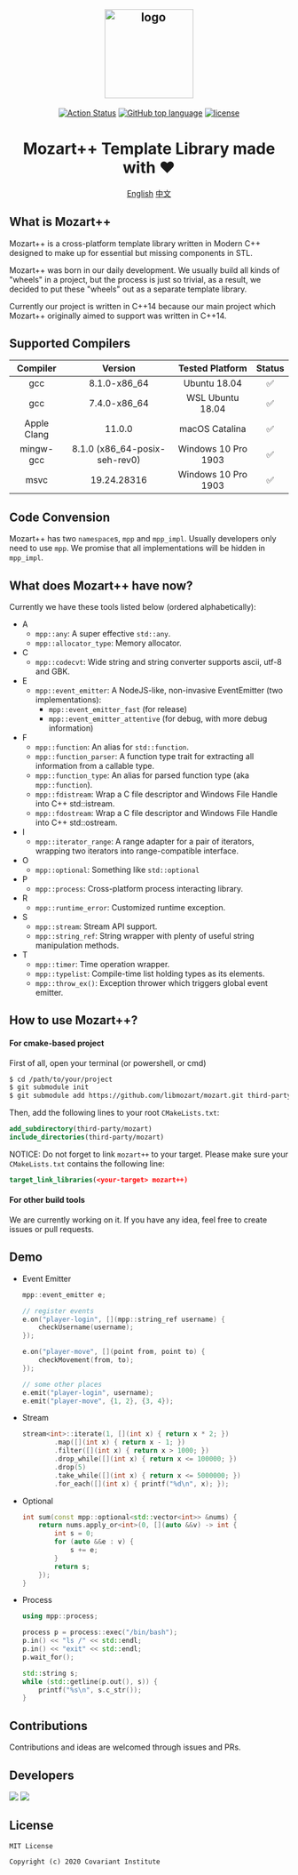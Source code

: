 <div align="center">

   <img width="160" src="https://covariant.cn/libmozart.png" alt="logo"></br>
----
[![Action Status](https://github.com/covariant-institute/mozart/workflows/build/badge.svg)](https://github.com/covariant-institute/mozart/actions)
[![GitHub top language](https://img.shields.io/github/languages/top/covariant-institute/mozart.svg)](https://github.com/covariant-institute/mozart)
[![license](https://img.shields.io/github/license/covariant-institute/mozart.svg?colorB=000000)](https://github.com/covariant-institute/mozart)

   <h1>Mozart++ Template Library made with ❤️</h1>

[English](./README.md)
[中文](./README-zh.md)

</div>

## What is Mozart++
Mozart++ is a cross-platform template library written in Modern C++ designed to make up for essential but missing components in STL.

Mozart++ was born in our daily development. We usually build all kinds of "wheels" in a project, but the process is just so trivial, as a result, we decided to put these "wheels" out as a separate template library.

Currently our project is written in C++14 because our main project which Mozart++ originally aimed to support was written in C++14.

## Supported Compilers
Compiler|Version|Tested Platform|Status
:---:|:---:|:---:|:---:|
gcc|8.1.0-x86_64|Ubuntu 18.04|:white_check_mark:
gcc|7.4.0-x86_64|WSL Ubuntu 18.04|:white_check_mark:
Apple Clang|11.0.0|macOS Catalina|:white_check_mark:
mingw-gcc|8.1.0 (x86_64-posix-seh-rev0)|Windows 10 Pro 1903|:white_check_mark:
msvc|19.24.28316|Windows 10 Pro 1903|:white_check_mark:

## Code Convension
Mozart++ has two `namespace`s, `mpp` and `mpp_impl`.
Usually developers only need to use `mpp`. We promise that all implementations will be hidden in `mpp_impl`.

## What does Mozart++ have now?
Currently we have these tools listed below (ordered alphabetically):

* A
  * `mpp::any`: A super effective `std::any`.
  * `mpp::allocator_type`: Memory allocator.
* C
  * `mpp::codecvt`: Wide string and string converter supports ascii, utf-8 and GBK.
* E
  * `mpp::event_emitter`: A NodeJS-like, non-invasive EventEmitter (two implementations):
    * `mpp::event_emitter_fast` (for release)
    * `mpp::event_emitter_attentive` (for debug, with more debug information)
* F
  * `mpp::function`: An alias for `std::function`.
  * `mpp::function_parser`: A function type trait for extracting all information from a callable type.
  * `mpp::function_type`: An alias for parsed function type (aka `mpp::function`).
  * `mpp::fdistream`: Wrap a C file descriptor and Windows File Handle into C++ std::istream.
  * `mpp::fdostream`: Wrap a C file descriptor and Windows File Handle into C++ std::ostream.
* I
  * `mpp::iterator_range`: A range adapter for a pair of iterators, wrapping two iterators into range-compatible interface.
* O
  * `mpp::optional`: Something like `std::optional`
* P
  * `mpp::process`: Cross-platform process interacting library.
* R
  * `mpp::runtime_error`: Customized runtime exception.
* S
  * `mpp::stream`: Stream API support.
  * `mpp::string_ref`: String wrapper with plenty of useful string manipulation methods.
* T
  * `mpp::timer`: Time operation wrapper.
  * `mpp::typelist`: Compile-time list holding types as its elements.
  * `mpp::throw_ex()`: Exception thrower which triggers global event emitter.

## How to use Mozart++?
#### For cmake-based project
First of all, open your terminal (or powershell, or cmd)
```bash
$ cd /path/to/your/project
$ git submodule init
$ git submodule add https://github.com/libmozart/mozart.git third-party/mozart
```

Then, add the following lines to your root `CMakeLists.txt`:
```cmake
add_subdirectory(third-party/mozart)
include_directories(third-party/mozart)
```

NOTICE: Do not forget to link `mozart++` to your target.
Please make sure your `CMakeLists.txt` contains the following line:
```cmake
target_link_libraries(<your-target> mozart++)
```

#### For other build tools
We are currently working on it. If you have any idea,
feel free to create issues or pull requests.

## Demo
* Event Emitter
    ```cpp
    mpp::event_emitter e;

    // register events
    e.on("player-login", [](mpp::string_ref username) {
        checkUsername(username);
    });

    e.on("player-move", [](point from, point to) {
        checkMovement(from, to);
    });

    // some other places
    e.emit("player-login", username);
    e.emit("player-move", {1, 2}, {3, 4});
    ```

* Stream
    ```cpp
    stream<int>::iterate(1, [](int x) { return x * 2; })
            .map([](int x) { return x - 1; })
            .filter([](int x) { return x > 1000; })
            .drop_while([](int x) { return x <= 100000; })
            .drop(5)
            .take_while([](int x) { return x <= 5000000; })
            .for_each([](int x) { printf("%d\n", x); });
    ```

* Optional
    ```cpp
    int sum(const mpp::optional<std::vector<int>> &nums) {
        return nums.apply_or<int>(0, [](auto &&v) -> int {
            int s = 0;
            for (auto &&e : v) {
                s += e;
            }
            return s;
        });
    }
    ```

* Process
    ```cpp
    using mpp::process;

    process p = process::exec("/bin/bash");
    p.in() << "ls /" << std::endl;
    p.in() << "exit" << std::endl;
    p.wait_for();

    std::string s;
    while (std::getline(p.out(), s)) {
        printf("%s\n", s.c_str());
    }
    ```

## Contributions
Contributions and ideas are welcomed through issues and PRs.

## Developers
[![](https://github.com/mikecovlee.png?size=50)](https://github.com/mikecovlee)
[![](https://github.com/imkiva.png?size=50)](https://github.com/imkiva)

## License
```
MIT License

Copyright (c) 2020 Covariant Institute
```

